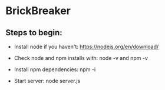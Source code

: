 # BrickBreaker

## Steps to begin:

- Install node if you haven't: https://nodejs.org/en/download/

- Check node and npm installs with: node -v and npm -v

- Install npm dependencies: npm -i

- Start server: node server.js
